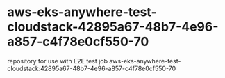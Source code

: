 # aws-eks-anywhere-test-cloudstack-42895a67-48b7-4e96-a857-c4f78e0cf550-70
repository for use with E2E test job aws-eks-anywhere-test-cloudstack:42895a67-48b7-4e96-a857-c4f78e0cf550-70
